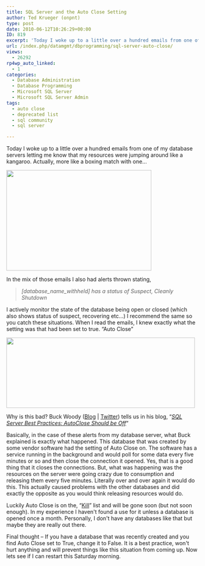 ```yaml
---
title: SQL Server and the Auto Close Setting
author: Ted Krueger (onpnt)
type: post
date: 2010-06-12T10:26:29+00:00
ID: 819
excerpt: 'Today I woke up to a little over a hundred emails from one of my database servers letting me know that my resources were jumping around like a kangaroo.  In the mix of those emails I also had alerts thrown stating, [database_name_withheld] has a status of Suspect, Cleanly Shutdown.  I actively monitor the state of the database being open or closed (which also shows status of suspect, recovering etc...)   I recommend the same so you catch these situations.  When I read the emails, I knew exactly what the setting was that had been set to true.  "Auto Close"'
url: /index.php/datamgmt/dbprogramming/sql-server-auto-close/
views:
  - 26292
rp4wp_auto_linked:
  - 1
categories:
  - Database Administration
  - Database Programming
  - Microsoft SQL Server
  - Microsoft SQL Server Admin
tags:
  - auto close
  - deprecated list
  - sql community
  - sql server

---
```

Today I woke up to a little over a hundred emails from one of my database servers letting me know that my resources were jumping around like a kangaroo. Actually, more like a boxing match with one...

<div class="image_block">
  <img src="/wp-content/uploads/blogs/DataMgmt/autoclose_2.gif" alt="" title="" width="380" height="263" />
</div>

In the mix of those emails I also had alerts thrown stating, 

> _[database\_name\_withheld] has a status of Suspect, Cleanly Shutdown_

I actively monitor the state of the database being open or closed (which also shows status of suspect, recovering etc...) I recommend the same so you catch these situations. When I read the emails, I knew exactly what the setting was that had been set to true. “Auto Close”

<div class="image_block">
  <img src="/wp-content/uploads/blogs/DataMgmt/autclose.gif" alt="" title="" width="494" height="184" />
</div>

Why is this bad? Buck Woody ([Blog][1] | [Twitter][2]) tells us in his blog, “_[SQL Server Best Practices: AutoClose Should be Off][3]_“

Basically, in the case of these alerts from my database server, what Buck explained is exactly what happened. This database that was created by some vendor software had the setting of Auto Close on. The software has a service running in the background and would poll for some data every five minutes or so and then close the connection it opened. Yes, that is a good thing that it closes the connections. But, what was happening was the resources on the server were going crazy due to consumption and releasing them every five minutes. Literally over and over again it would do this. This actually caused problems with the other databases and did exactly the opposite as you would think releasing resources would do.

Luckily Auto Close is on the, “[Kill][4]” list and will be gone soon (but not soon enough). In my experience I haven't found a use for it unless a database is opened once a month. Personally, I don't have any databases like that but maybe they are really out there.

Final thought – If you have a database that was recently created and you find Auto Close set to True, change it to False. It is a best practice, won't hurt anything and will prevent things like this situation from coming up. Now lets see if I can restart this Saturday morning.

 [1]: http://blogs.msdn.com/b/buckwoody/
 [2]: http://twitter.com/buckwoody
 [3]: http://blogs.msdn.com/b/buckwoody/archive/2009/06/24/sql-server-best-practices-autoclose-should-be-off.aspx
 [4]: http://msdn.microsoft.com/en-us/library/ms135094(SQL.90).aspx